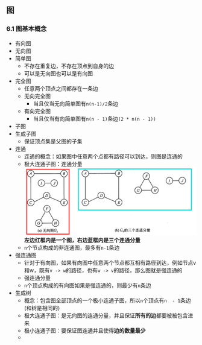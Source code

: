 ## 图

### 6.1 图基本概念

* 有向图
* 无向图
* 简单图
  * 不存在重复边，不存在顶点到自身的边
  * 可以是无向图也可以是有向图
* 完全图
  * 任意两个顶点之间都存在一条边
  * 无向完全图
    * 当且仅当无向简单图有`n(n-1)/2`条边
  * 有向完全图
    * 当且仅当有向简单图有`n(n - 1)`条边`(2 * n(n - 1))`
* 子图
* 生成子图
  * 保证顶点集是父图的子集
* 连通
  * 连通的概念：如果图中任意两个点都有路径可以到达，则图是连通的
  * 极大连通子图：连通分量![image.png](assets/image1.png)**左边红框内是一个图，右边蓝框内是三个连通分量**
  * `n`个节点构成的非连通图，最多有`n-1`条边
* 强连通图
  * 针对于有向图，如果有向图中任意两个节点都互相有路径到达，例如节点v和w，既有`v -> w`的路径，也有`w -> v`的路径，那么图就是强连通的
  * 强连通分量
  * `n`个顶点构成的有向图如果是强连通的，则最少有`n`条边
* 生成树
  * 概念：包含图全部顶点的一个极小连通子图，所以`n`个顶点有`n  - 1`条边(和树是相同的)
  * 极大连通子图：是无向图的连通分量，并且保证**所有的边**都要被被包含进来
  * 极小连通子图：要保证图连通并且使得**边的数量最少**
  *
